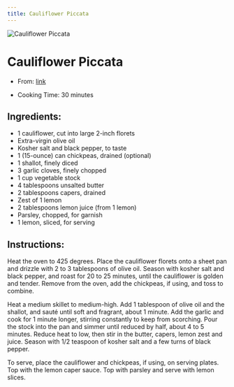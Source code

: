 ```yaml
---
title: Cauliflower Piccata
---
```


![Cauliflower Piccata](https://static01.nyt.com/images/2001/10/07/dining/hm-cauliflower-piccata/merlin_195006624_9fe19ba9-b756-415a-9fe7-f65fc4ade92f-articleLarge.jpg)

# Cauliflower Piccata

- From: [link](https://cooking.nytimes.com/recipes/1022614-cauliflower-piccata)

- Cooking Time: 30 minutes

## Ingredients:

- 1 cauliflower, cut into large 2-inch florets
- Extra-virgin olive oil
- Kosher salt and black pepper, to taste
- 1 (15-ounce) can chickpeas, drained (optional)
- 1 shallot, finely diced
- 3 garlic cloves, finely chopped
- 1 cup vegetable stock
- 4 tablespoons unsalted butter
- 2 tablespoons capers, drained
- Zest of 1 lemon
- 2 tablespoons lemon juice (from 1 lemon)
- Parsley, chopped, for garnish
- 1 lemon, sliced, for serving

## Instructions:

Heat the oven to 425 degrees. Place the cauliflower florets onto a sheet pan and drizzle with 2 to 3 tablespoons of olive oil. Season with kosher salt and black pepper, and roast for 20 to 25 minutes, until the cauliflower is golden and tender. Remove from the oven, add the chickpeas, if using, and toss to combine.

Heat a medium skillet to medium-high. Add 1 tablespoon of olive oil and the shallot, and sauté until soft and fragrant, about 1 minute. Add the garlic and cook for 1 minute longer, stirring constantly to keep from scorching. Pour the stock into the pan and simmer until reduced by half, about 4 to 5 minutes. Reduce heat to low, then stir in the butter, capers, lemon zest and juice. Season with 1/2 teaspoon of kosher salt and a few turns of black pepper.

To serve, place the cauliflower and chickpeas, if using, on serving plates. Top with the lemon caper sauce. Top with parsley and serve with lemon slices.
